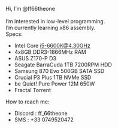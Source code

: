 Hi, I’m @ff66theone<br><br>
I’m interested in low-level programming.<br>
I’m currently learning x86 assembly.<br>
Specs:
- Intel Core i5-6600K@4.30GHz
- 4x8GB DDR3-1866MHz RAM
- ASUS Z170-P D3
- Seagate BarraCuda 1TB 7200RPM HDD
- Samsung 870 Evo 500GB SATA SSD
- Crucial P3 Plus 1TB NVMe SSD
- be Quiet! Pure Power 12M 650W
- Fractal Torrent

How to reach me:
- Discord : ff_66theone
- SMS : +33 0749520472
